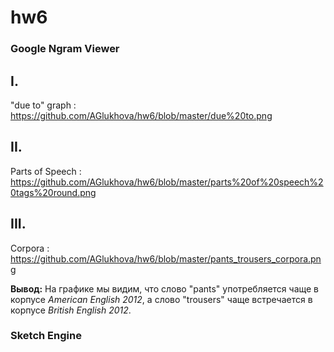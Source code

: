 # hw6
### Google Ngram Viewer ###


## I.

"due to" graph : https://github.com/AGlukhova/hw6/blob/master/due%20to.png

## II.

Parts of Speech : https://github.com/AGlukhova/hw6/blob/master/parts%20of%20speech%20tags%20round.png

## III.

Corpora : https://github.com/AGlukhova/hw6/blob/master/pants_trousers_corpora.png

**Вывод:** На графике мы видим, что слово "pants" употребляется чаще в корпусе *American English 2012*, а слово "trousers" чаще встречается в корпусе *British English 2012*. 

### Sketch Engine ###
